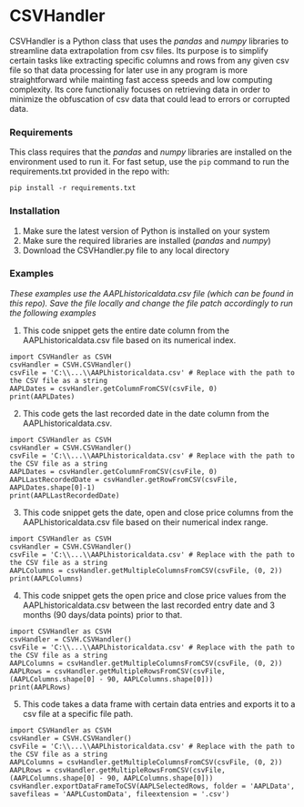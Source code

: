 # CSVHandler

CSVHandler is a Python class that uses the _pandas_ and  _numpy_ libraries to streamline data extrapolation from csv files. Its purpose is to simplify certain tasks like extracting specific columns and rows from any given csv file so that data processing for later use in any program is more straightforward while mainting fast access speeds and low computing complexity. Its core functionaliy focuses on retrieving data in order to minimize the obfuscation of csv data that could lead to errors or corrupted data.

### Requirements

This class requires that the _pandas_ and  _numpy_ libraries are installed on the environment used to run it. For fast setup, use the ```pip``` command to run the requirements.txt provided in the repo with:

````pip install -r requirements.txt````

### Installation

1. Make sure the latest version of Python is installed on your system
2. Make sure the required libraries are installed (_pandas_ and  _numpy_)
3. Download the CSVHandler.py file to any local directory

### Examples
_These examples use the AAPLhistoricaldata.csv file (which can be found in this repo). Save the file locally and change the file patch accordingly to run the following examples_

1. This code snippet gets the entire date column from the AAPLhistoricaldata.csv file based on its numerical index.

````
import CSVHandler as CSVH
csvHandler = CSVH.CSVHandler()
csvFile = 'C:\\...\\AAPLhistoricaldata.csv' # Replace with the path to the CSV file as a string
AAPLDates = csvHandler.getColumnFromCSV(csvFile, 0)
print(AAPLDates)
````


2. This code gets the last recorded date in the date column from the AAPLhistoricaldata.csv.

````
import CSVHandler as CSVH
csvHandler = CSVH.CSVHandler()
csvFile = 'C:\\...\\AAPLhistoricaldata.csv' # Replace with the path to the CSV file as a string
AAPLDates = csvHandler.getColumnFromCSV(csvFile, 0)
AAPLLastRecordedDate = csvHandler.getRowFromCSV(csvFile, AAPLDates.shape[0]-1)
print(AAPLLastRecordedDate)
````

3. This code snippet gets the date, open and close price columns from the AAPLhistoricaldata.csv file based on their numerical index range.

````
import CSVHandler as CSVH
csvHandler = CSVH.CSVHandler()
csvFile = 'C:\\...\\AAPLhistoricaldata.csv' # Replace with the path to the CSV file as a string
AAPLColumns = csvHandler.getMultipleColumnsFromCSV(csvFile, (0, 2))
print(AAPLColumns)

````

4. This code snippet gets the open price and close price values from the AAPLhistoricaldata.csv between the last recorded entry date and 3 months (90 days/data points) prior to that.

````
import CSVHandler as CSVH
csvHandler = CSVH.CSVHandler()
csvFile = 'C:\\...\\AAPLhistoricaldata.csv' # Replace with the path to the CSV file as a string
AAPLColumns = csvHandler.getMultipleColumnsFromCSV(csvFile, (0, 2))
AAPLRows = csvHandler.getMultipleRowsFromCSV(csvFile, (AAPLColumns.shape[0] - 90, AAPLColumns.shape[0]))
print(AAPLRows)

````

5. This code takes a data frame with certain data entries and exports it to a csv file at a specific file path.

````
import CSVHandler as CSVH
csvHandler = CSVH.CSVHandler()
csvFile = 'C:\\...\\AAPLhistoricaldata.csv' # Replace with the path to the CSV file as a string
AAPLColumns = csvHandler.getMultipleColumnsFromCSV(csvFile, (0, 2))
AAPLRows = csvHandler.getMultipleRowsFromCSV(csvFile, (AAPLColumns.shape[0] - 90, AAPLColumns.shape[0]))
csvHandler.exportDataFrameToCSV(AAPLSelectedRows, folder = 'AAPLData', savefileas = 'AAPLCustomData', fileextension = '.csv')
````
